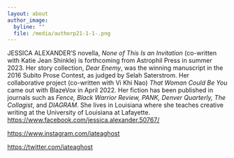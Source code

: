 ```yaml
---
layout: about
author_image:
  byline: ""
  file: /media/authorp21-1-1-.png
---
```

JESSICA ALEXANDER’S novella, *None of This Is an Invitation* (co-written with Katie Jean Shinkle) is forthcoming from Astrophil Press in summer 2023. Her story collection, *Dear Enemy*, was the winning manuscript in the 2016 Subito Prose Contest, as judged by Selah Saterstrom. Her collaborative project (co-written with Vi Khi Nao) *That Woman Could Be You* came out with BlazeVox in April 2022. Her fiction has been published in journals such as *Fence, Black Warrior Review, PANK, Denver Quarterly, The Collagist*, and *DIAGRAM*. She lives in Louisiana where she teaches creative writing at the University of Louisiana at Lafayette. <https://www.facebook.com/jessica.alexander.50767/>

<https://www.instagram.com/iateaghost>

<https://twitter.com/iateaghost>